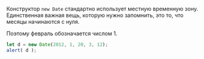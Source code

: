 Конструктор `new Date` стандартно использует местную временную зону. Единственная важная вещь, которую нужно запомнить, это то, что месяцы начинаются с нуля.

Поэтому февраль обозначается числом 1.

```js run
let d = new Date(2012, 1, 20, 3, 12);
alert( d );
```

